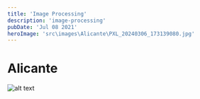 ```yaml
---
title: 'Image Processing'
description: 'image-processing'
pubDate: 'Jul 08 2021'
heroImage: 'src\images\Alicante\PXL_20240306_173139080.jpg'
---
```


# Alicante

![alt text]("src\images\Alicante\PXL_20240307_141957857.jpg")
